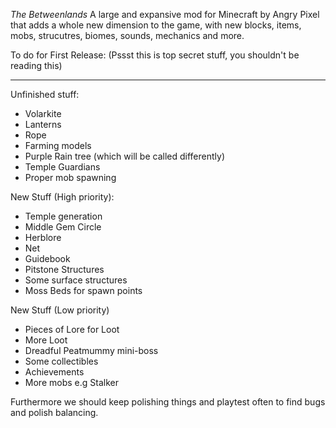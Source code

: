 *The Betweenlands*
A large and expansive mod for Minecraft by Angry Pixel that adds a whole new dimension to the game, with new blocks, items, mobs, strucutres, biomes, sounds, mechanics and more.

To do for First Release:
(Pssst this is top secret stuff, you shouldn't be reading this)
_____________________________________________________________________

Unfinished stuff:
- Volarkite
- Lanterns
- Rope
- Farming models
- Purple Rain tree (which will be called differently)
- Temple Guardians
- Proper mob spawning

New Stuff (High priority):
- Temple generation
- Middle Gem Circle
- Herblore
- Net
- Guidebook
- Pitstone Structures
- Some surface structures
- Moss Beds for spawn points

New Stuff (Low priority)
- Pieces of Lore for Loot
- More Loot
- Dreadful Peatmummy mini-boss
- Some collectibles
- Achievements
- More mobs e.g Stalker

Furthermore we should keep polishing things and playtest often to find bugs and polish balancing.
